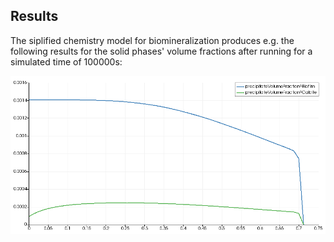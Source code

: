 ## Results

The siplified chemistry model for biomineralization produces e.g. the following results for the solid phases' volume fractions after running for a simulated time of 100000s:

 ![](resultsVolFracsOverLength100000s.png)